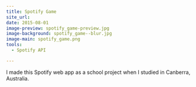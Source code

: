 ```yaml
---
title: Spotify Game
site_url: 
date: 2015-08-01
image-preview: spotify_game-preview.jpg
image-background: spotify_game--blur.jpg
image-main: spotify_game.png
tools:
  - Spotify API

---
```


I made this Spotify web app as a school project when I studied in Canberra, Australia.
